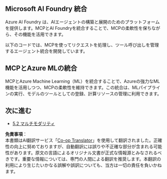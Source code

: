 <!--
CO_OP_TRANSLATOR_METADATA:
{
  "original_hash": "33daea2e41ef7635cf13c41d6a3ea773",
  "translation_date": "2025-07-14T00:04:32+00:00",
  "source_file": "05-AdvancedTopics/mcp-integration/README.md",
  "language_code": "ja"
}
-->
## Microsoft AI Foundry 統合

Azure AI Foundry は、AIエージェントの構築と展開のためのプラットフォームを提供します。MCPとAI Foundryを統合することで、MCPの柔軟性を保ちながら、その機能を活用できます。

以下のコードでは、MCPを使ってリクエストを処理し、ツール呼び出しを管理するエージェント統合を開発しています。

## MCPとAzure MLの統合

MCPとAzure Machine Learning（ML）を統合することで、Azureの強力なML機能を活用しつつ、MCPの柔軟性を維持できます。この統合は、MLパイプラインの実行、モデルのツールとしての登録、計算リソースの管理に利用できます。

## 次に進む

- [5.2 マルチモダリティ](../mcp-multi-modality/README.md)

**免責事項**：  
本書類はAI翻訳サービス「[Co-op Translator](https://github.com/Azure/co-op-translator)」を使用して翻訳されました。正確性の向上に努めておりますが、自動翻訳には誤りや不正確な部分が含まれる可能性があります。原文の言語によるオリジナル文書が正式な情報源とみなされるべきです。重要な情報については、専門の人間による翻訳を推奨します。本翻訳の利用により生じたいかなる誤解や誤訳についても、当方は一切の責任を負いかねます。
